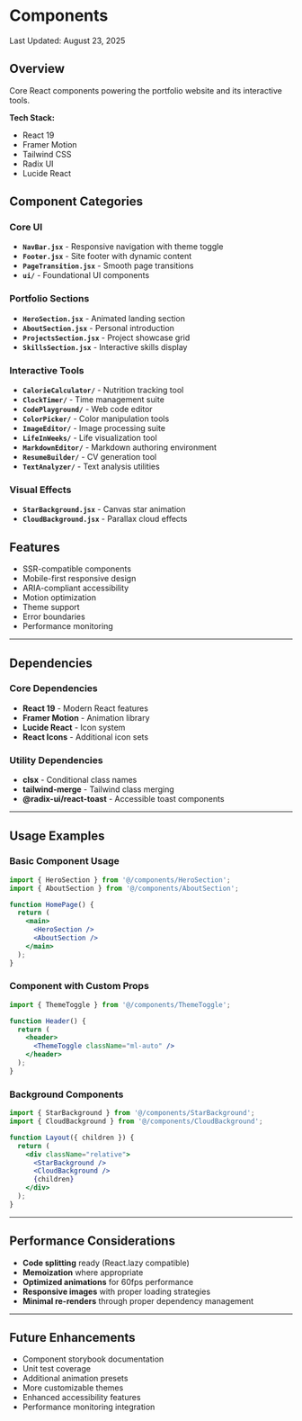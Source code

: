 # Components

Last Updated: August 23, 2025

## Overview
Core React components powering the portfolio website and its interactive tools.

**Tech Stack:**
- React 19
- Framer Motion
- Tailwind CSS
- Radix UI
- Lucide React

## Component Categories

### Core UI
- **`NavBar.jsx`** - Responsive navigation with theme toggle
- **`Footer.jsx`** - Site footer with dynamic content
- **`PageTransition.jsx`** - Smooth page transitions
- **`ui/`** - Foundational UI components

### Portfolio Sections
- **`HeroSection.jsx`** - Animated landing section
- **`AboutSection.jsx`** - Personal introduction
- **`ProjectsSection.jsx`** - Project showcase grid
- **`SkillsSection.jsx`** - Interactive skills display

### Interactive Tools
- **`CalorieCalculator/`** - Nutrition tracking tool
- **`ClockTimer/`** - Time management suite
- **`CodePlayground/`** - Web code editor
- **`ColorPicker/`** - Color manipulation tools
- **`ImageEditor/`** - Image processing suite
- **`LifeInWeeks/`** - Life visualization tool
- **`MarkdownEditor/`** - Markdown authoring environment
- **`ResumeBuilder/`** - CV generation tool
- **`TextAnalyzer/`** - Text analysis utilities

### Visual Effects
- **`StarBackground.jsx`** - Canvas star animation
- **`CloudBackground.jsx`** - Parallax cloud effects

## Features
- SSR-compatible components
- Mobile-first responsive design
- ARIA-compliant accessibility
- Motion optimization
- Theme support
- Error boundaries
- Performance monitoring

---

## Dependencies

### Core Dependencies
- **React 19** - Modern React features
- **Framer Motion** - Animation library
- **Lucide React** - Icon system
- **React Icons** - Additional icon sets

### Utility Dependencies
- **clsx** - Conditional class names
- **tailwind-merge** - Tailwind class merging
- **@radix-ui/react-toast** - Accessible toast components

---

## Usage Examples

### Basic Component Usage
```jsx
import { HeroSection } from '@/components/HeroSection';
import { AboutSection } from '@/components/AboutSection';

function HomePage() {
  return (
    <main>
      <HeroSection />
      <AboutSection />
    </main>
  );
}
```

### Component with Custom Props
```jsx
import { ThemeToggle } from '@/components/ThemeToggle';

function Header() {
  return (
    <header>
      <ThemeToggle className="ml-auto" />
    </header>
  );
}
```

### Background Components
```jsx
import { StarBackground } from '@/components/StarBackground';
import { CloudBackground } from '@/components/CloudBackground';

function Layout({ children }) {
  return (
    <div className="relative">
      <StarBackground />
      <CloudBackground />
      {children}
    </div>
  );
}
```

---

## Performance Considerations

- **Code splitting** ready (React.lazy compatible)
- **Memoization** where appropriate
- **Optimized animations** for 60fps performance
- **Responsive images** with proper loading strategies
- **Minimal re-renders** through proper dependency management

---

## Future Enhancements

- Component storybook documentation
- Unit test coverage
- Additional animation presets
- More customizable themes
- Enhanced accessibility features
- Performance monitoring integration

